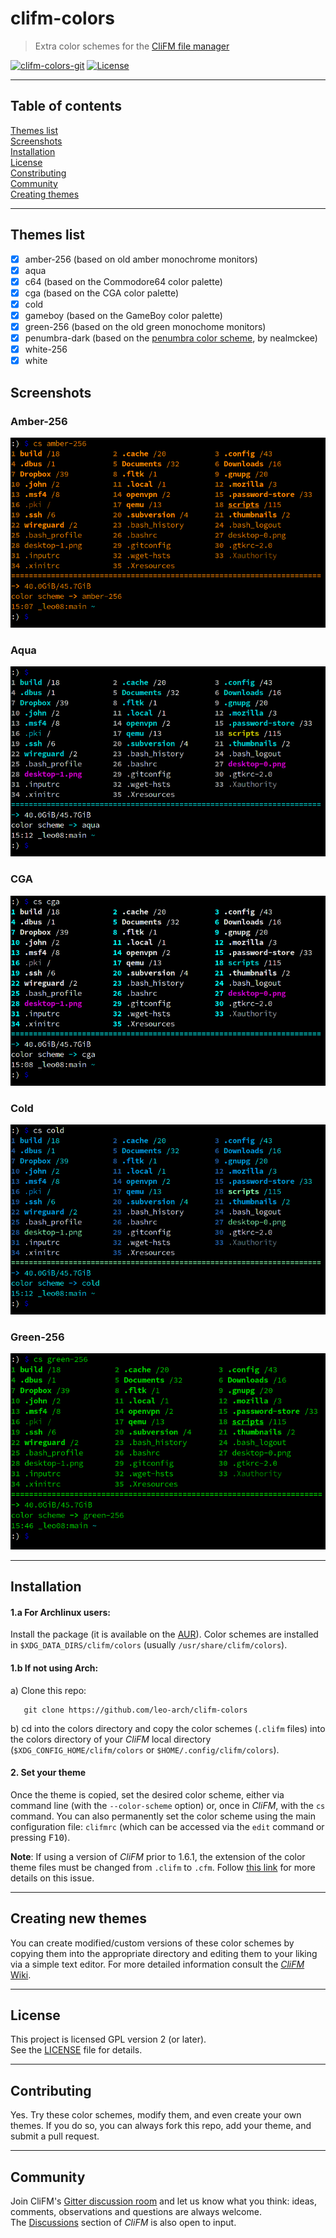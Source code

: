 # clifm-colors
> Extra color schemes for the [CliFM file manager](https://github.com/leo-arch/clifm)

[![clifm-colors-git](https://img.shields.io/aur/version/clifm-colors-git?color=1793d1&label=clifm-colors-git&logo=archlinux&style=flat)](https://aur.archlinux.org/packages/clifm-colors-git)
[![License](https://img.shields.io/github/license/leo-arch/clifm?color=green&style=flat)](https://github.com/leo-arch/clifm/blob/master/LICENSE)

---

## Table of contents
[Themes list](#themes-list) \
[Screenshots](#screenshots) \
[Installation](#installation) \
[License](#license) \
[Constributing](#contributing) \
[Community](#community) \
[Creating themes](https://github.com/leo-arch/clifm/wiki/Customization#theming)

---

## Themes list
- [x] amber-256 (based on old amber monochrome monitors)
- [x] aqua
- [x] c64 (based on the Commodore64 color palette)
- [x] cga (based on the CGA color palette)
- [x] cold
- [x] gameboy (based on the GameBoy color palette)
- [x] green-256 (based on the old green monochome monitors)
- [x] penumbra-dark (based on the [penumbra color scheme](https://github.com/nealmckee/penumbra), by nealmckee)
- [x] white-256
- [x] white

## Screenshots

### Amber-256
![clifm](screenshots/amber-256.png)

### Aqua
![clifm](screenshots/aqua.png)

### CGA
![clifm](screenshots/cga.png)

### Cold
![clifm](screenshots/cold.png)

### Green-256
![clifm](screenshots/green-256.png)

---

## Installation

#### 1.a For Archlinux users: 

Install the package (it is available on the [AUR](https://aur.archlinux.org/packages/clifm-colors-git)). Color schemes are installed in `$XDG_DATA_DIRS/clifm/colors` (usually `/usr/share/clifm/colors`).

#### 1.b If not using Arch:

a) Clone this repo:

       git clone https://github.com/leo-arch/clifm-colors

b) cd into the colors directory and copy the color schemes (`.clifm` files) into the colors directory of your _CliFM_ local directory (`$XDG_CONFIG_HOME/clifm/colors` or `$HOME/.config/clifm/colors`).

#### 2. Set your theme
Once the theme is copied, set the desired color scheme, either via command line (with the `--color-scheme` option) or, once in _CliFM_, with the `cs` command. You can also permanently set the color scheme using the main configuration file: `clifmrc` (which can be accessed via the `edit` command or pressing <kbd>F10</kbd>).

**Note**: If using a version of _CliFM_ prior to 1.6.1, the extension of the color theme files must be changed from `.clifm` to `.cfm`. Follow [this link](https://github.com/leo-arch/clifm/wiki/Specifics#new-extension-for-configuration-files) for more details on this issue.

---

## Creating new themes

You can create modified/custom versions of these color schemes by copying them into the appropriate directory and editing them to your liking via a simple text editor. For more detailed information consult the [_CliFM_ Wiki](https://github.com/leo-arch/clifm/wiki/Customization#colors).

---

## License
This project is licensed GPL version 2 (or later). \
See the [LICENSE](https://github.com/leo-arch/clifm-colors/blob/master/LICENSE) file for details.

---

## Contributing
Yes. Try these color schemes, modify them, and even create your own themes. If you do so, you can always fork this repo, add your theme, and submit a pull request.

---

## Community
Join CliFM's [Gitter discussion room](https://gitter.im/leo-arch/clifm) and let us know what you think: ideas, comments, observations and questions are always welcome. \
The [Discussions](https://github.com/leo-arch/clifm/discussions) section of _CliFM_ is also open to input.
